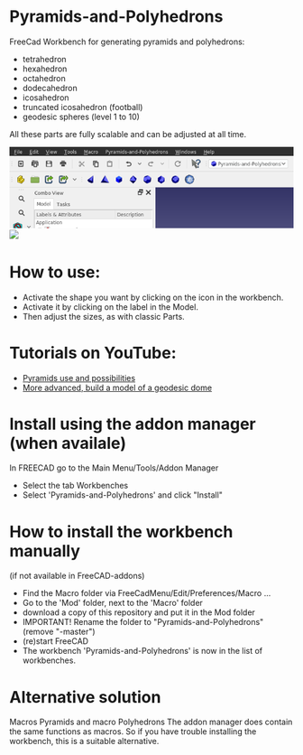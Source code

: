 # Pyramids-and-Polyhedrons
FreeCad Workbench for generating
pyramids and polyhedrons:
- tetrahedron
- hexahedron
- octahedron
- dodecahedron
- icosahedron
- truncated icosahedron (football)
- geodesic spheres (level 1 to 10)

All these parts are fully scalable and can be adjusted at all time.

<img src="workbench.png">

<img src="polyhedrons.png">


# How to use:
- Activate the shape you want by clicking on the icon in the workbench.
- Activate it by clicking on the label in the Model.
- Then adjust the sizes, as with classic Parts.

# Tutorials on YouTube:
- [Pyramids use and possibilities](https://youtu.be/H8IgmzpMpSg) 
- [More advanced, build a model of a geodesic dome](https://youtu.be/FsYHYnVcVvI) 


# Install using the addon manager (when availale)
In FREECAD go to the Main Menu/Tools/Addon Manager
- Select the tab Workbenches
- Select 'Pyramids-and-Polyhedrons' and click "Install"


# How to install the workbench manually 
(if not available in FreeCAD-addons)
- Find the Macro folder via FreeCadMenu/Edit/Preferences/Macro ...
- Go to the 'Mod' folder, next to the 'Macro' folder
- download a copy of this repository and put it in the Mod folder
- IMPORTANT! Rename the folder to "Pyramids-and-Polyhedrons" (remove "-master")
- (re)start FreeCAD
- The workbench 'Pyramids-and-Polyhedrons' is now in the list of workbenches.


# Alternative solution
Macros Pyramids and macro Polyhedrons
The addon manager does contain the same functions as macros.
So if you have trouble installing the workbench, this is a suitable alternative.
